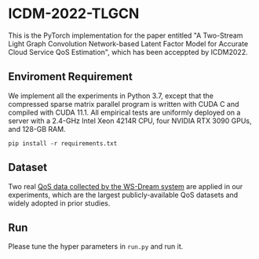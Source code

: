 # ICDM-2022-TLGCN
This is the PyTorch implementation for the paper entitled "A Two-Stream Light Graph Convolution Network-based Latent Factor Model for Accurate Cloud Service QoS Estimation", which has been acceppted by ICDM2022.

## Enviroment Requirement
We implement all the experiments in Python 3.7, except that the compressed sparse matrix parallel program is written with CUDA C and compiled with CUDA 11.1. All empirical tests are uniformly deployed on a server with a 2.4-GHz Intel Xeon 4214R CPU, four NVIDIA RTX 3090 GPUs, and 128-GB RAM.

`pip install -r requirements.txt`

## Dataset
Two real [QoS data collected by the WS-Dream system](https://wsdream.github.io/dataset/wsdream_dataset1.html) are applied in our experiments, which are the largest publicly-available QoS datasets and widely adopted in prior studies. 

## Run
Please tune the hyper parameters in `run.py` and run it.
